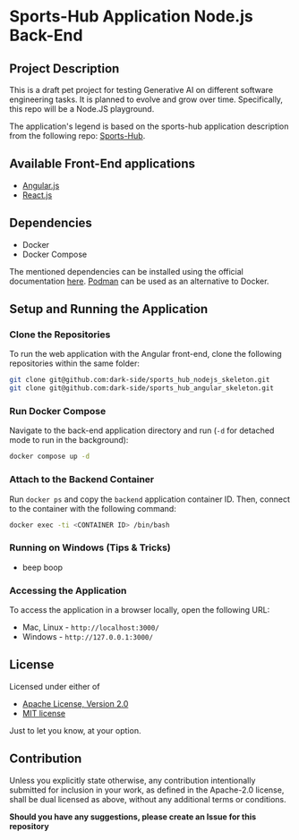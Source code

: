 # Sports-Hub Application Node.js Back-End

## Project Description

This is a draft pet project for testing Generative AI on different software engineering tasks. It is planned to evolve and grow over time. Specifically, this repo will be a Node.JS playground.

The application's legend is based on the sports-hub application description from the following repo: [Sports-Hub](https://github.com/dark-side/sports-hub).

## Available Front-End applications
- [Angular.js](https://github.com/dark-side/sports_hub_angular_skeleton)
- [React.js](https://github.com/dark-side/sports_hub_react_skeleton)

## Dependencies

- Docker
- Docker Compose

The mentioned dependencies can be installed using the official documentation [here](https://docs.docker.com/compose/install/).
[Podman](https://podman-desktop.io/docs/compose) can be used as an alternative to Docker.

## Setup and Running the Application

### Clone the Repositories

To run the web application with the Angular front-end, clone the following repositories within the same folder:

```sh
git clone git@github.com:dark-side/sports_hub_nodejs_skeleton.git
git clone git@github.com:dark-side/sports_hub_angular_skeleton.git
```

### Run Docker Compose

Navigate to the back-end application directory and run (`-d` for detached mode to run in the background):

```sh
docker compose up -d
```

### Attach to the Backend Container

Run `docker ps` and copy the `backend` application container ID. Then, connect to the container with the following command:

```sh
docker exec -ti <CONTAINER ID> /bin/bash
```

### Running on Windows (Tips & Tricks)
- beep boop

### Accessing the Application
To access the application in a browser locally, open the following URL:
- Mac, Linux - `http://localhost:3000/`
- Windows - `http://127.0.0.1:3000/`

## License

Licensed under either of

- [Apache License, Version 2.0](http://www.apache.org/licenses/LICENSE-2.0)
- [MIT license](http://opensource.org/licenses/MIT)

Just to let you know, at your option.

## Contribution
Unless you explicitly state otherwise, any contribution intentionally submitted for inclusion in your work, as defined in the Apache-2.0 license, shall be dual licensed as above, without any additional terms or conditions.

**Should you have any suggestions, please create an Issue for this repository**